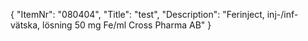 {
  "ItemNr": "080404",
  "Title": "test",
  "Description": "Ferinject, inj-/inf-vätska, lösning 50 mg Fe/ml Cross Pharma AB"
}